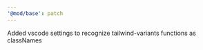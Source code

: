 ```yaml
---
'@mod/base': patch
---
```


Added vscode settings to recognize tailwind-variants functions as classNames
